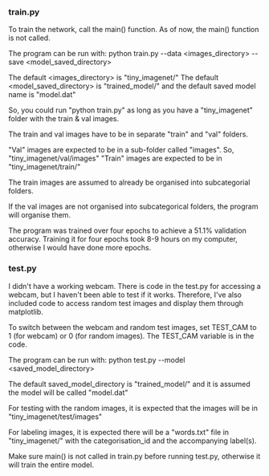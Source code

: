 ### train.py

To train the network, call the main() function. As of now, the main() function is not called.

The program can be run with: python train.py --data <images_directory> --save <model_saved_directory>

The default <images_directory> is "tiny_imagenet/"
The default <model_saved_directory> is "trained_model/" and the default saved model name is "model.dat"

So, you could run "python train.py" as long as you have a "tiny_imagenet" folder with the train & val images.

The train and val images have to be in separate "train" and "val" folders.

"Val" images are expected to be in a sub-folder called "images". So, "tiny_imagenet/val/images"
"Train" images are expected to be in "tiny_imagenet/train/"

The train images are assumed to already be organised into subcategorial folders.

If the val images are not organised into subcategorical folders, the program will organise them.

The program was trained over four epochs to achieve a 51.1% validation accuracy. Training it for four epochs took 8-9 hours on my computer, otherwise I would have done more epochs.


### test.py

I didn't have a working webcam. There is code in the test.py for accessing a webcam, but I haven't been able to test if it works. Therefore, I've also included code to access random test images and display them through matplotlib.

To switch between the webcam and random test images, set TEST_CAM to 1 (for webcam) or 0 (for random images). The TEST_CAM variable is in the code.

The program can be run with: python test.py --model <saved_model_directory>

The default saved_model_directory is "trained_model/" and it is assumed the model will be called "model.dat"

For testing with the random images, it is expected that the images will be in "tiny_imagenet/test/images"

For labeling images, it is expected there will be a "words.txt" file in "tiny_imagenet/" with the categorisation_id and the accompanying label(s).

Make sure main() is not called in train.py before running test.py, otherwise it will train the entire model.